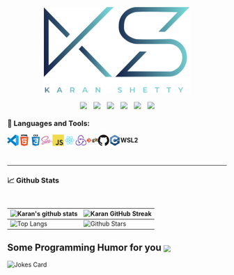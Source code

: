 <div style="display:flex; justify-content:center;">
    <img src="./assets/logo.svg" alt="karan-vector" height="200px" text-align="center" />
</div>

<div style="display: flex; justify-content: center; align-items: center; margin: 1rem 0;">
    <div style="display:flex; align-items:center; gap:15px;">
        <a href="https://linkedin.com/in/shettykaran21" target="_blank" rel="noopener noreferrer">
            <img align="center" src="https://img.shields.io/badge/LinkedIn-0077B5?style=for-the-badge&logo=linkedin&logoColor=white
            "/>
        </a>
        <a href="https://leetcode.com/u/shettykaran21/" target="_blank" rel="noopener noreferrer">
            <img align="center" src="https://img.shields.io/badge/-LeetCode-FFA116?style=for-the-badge&logo=LeetCode&logoColor=black
            "/>
        </a>
        <a href="https://www.reddit.com/user/shettykaran21/" target="_blank" rel="noopener noreferrer">
            <img align="center" src="https://img.shields.io/badge/Reddit-FF4500?style=for-the-badge&logo=reddit&logoColor=white
            "/>
        </a>
        <a href="https://x.com/shettykaran21" target="_blank" rel="noopener noreferrer">
            <img align="center" src="https://img.shields.io/badge/X-000000?style=for-the-badge&logo=x&logoColor=white
            "/>
        </a>
        <a href="https://www.github.com/shettykaran21" target="_blank" rel="noopener noreferrer">
            <img align="center" src="https://img.shields.io/badge/GitHub-100000?style=for-the-badge&logo=github&logoColor=white
            "/>
        </a>
        <a href="https://www.instagram.com/karan_shetty_2110/" target="_blank" rel="noopener noreferrer">
            <img align="center" src="https://img.shields.io/badge/Instagram-E4405F?style=for-the-badge&logo=instagram&logoColor=white"/>
        </a>
    </div>
</div>

### 🔧 Languages and Tools:

<img align="left" alt="Visual Studio Code" width="26px" src="https://raw.githubusercontent.com/github/explore/80688e429a7d4ef2fca1e82350fe8e3517d3494d/topics/visual-studio-code/visual-studio-code.png" />
<img align="left" alt="HTML5" width="26px" src="https://raw.githubusercontent.com/github/explore/80688e429a7d4ef2fca1e82350fe8e3517d3494d/topics/html/html.png" />
<img align="left" alt="Css" width="26px" src="https://raw.githubusercontent.com/github/explore/80688e429a7d4ef2fca1e82350fe8e3517d3494d/topics/css/css.png" />
<img align="left" alt="Sass" width="26px" src="https://raw.githubusercontent.com/github/explore/80688e429a7d4ef2fca1e82350fe8e3517d3494d/topics/sass/sass.png" />
<img align="left" alt="JavaScript" width="26px" src="https://raw.githubusercontent.com/github/explore/80688e429a7d4ef2fca1e82350fe8e3517d3494d/topics/javascript/javascript.png" />
<img align="left" alt="React" width="26px" src="https://raw.githubusercontent.com/github/explore/80688e429a7d4ef2fca1e82350fe8e3517d3494d/topics/react/react.png" />
<img align="left" alt="React" width="26px" src="https://raw.githubusercontent.com/github/explore/80688e429a7d4ef2fca1e82350fe8e3517d3494d/topics/redux/redux.png" />
<img align="left" alt="Git" width="26px" src="https://raw.githubusercontent.com/github/explore/80688e429a7d4ef2fca1e82350fe8e3517d3494d/topics/git/git.png" />
<img align="left" alt="GitHub" width="26px" src="https://raw.githubusercontent.com/github/explore/78df643247d429f6cc873026c0622819ad797942/topics/github/github.png" />
<img align="left" alt="GitHub" width="26px" src="https://raw.githubusercontent.com/github/explore/78df643247d429f6cc873026c0622819ad797942/topics/cpp/cpp.png" />
<!-- <img align="left" alt="Windows Terminal" width="26px" src="https://upload.wikimedia.org/wikipedia/commons/0/01/Windows_Terminal_Logo_256x256.png" /> -->
<h4>WSL2</h4>

<br />

---

### 📈 Github Stats

<!-- <img align="left" alt="shettykaran21's Github Stats" src="https://github-readme-stats.shettykaran21.vercel.app/api?username=shettykaran21&show_icons=true&hide_border=true&title_color=79b8ff&bg_color=24292e&text_color=79b8ff&hide=stars,issues"/> -->

<br />

| ![Karan's github stats](https://github-readme-stats.vercel.app/api?username=shettykaran21&show_icons=true&theme=radical)              | ![Karan GitHub Streak](https://github-readme-streak-stats.herokuapp.com/?user=shettykaran21&theme=radical)                                                                                                             |
| ------------------------------------------------------------------------------------------------------------------------------------- | ---------------------------------------------------------------------------------------------------------------------------------------------------------------------------------------------------------------------- |
| ![Top Langs](https://github-readme-stats.vercel.app/api/top-langs/?username=shettykaran21&langs_count=8&theme=radical&layout=compact) | ![Github Stars](https://github-readme-stats.vercel.app/api?username=shettykaran21&show_icons=true&locale=en&count_private=true&hide_rank=true&custom_title=My%20GitHub%20Stats&disable_animations=false&theme=radical) |

<h2> Some Programming Humor for you <img align ='center' src='https://media2.giphy.com/media/UQDSBzfyiBKvgFcSTw/giphy.gif?cid=ecf05e47p3cd513axbek3f56ti3jzizq8hincw20jauyyfyw&rid=giphy.gif' width = '32px'></h2>

![Jokes Card](https://readme-jokes.vercel.app/api?theme=radical)

[linkedin]: https://linkedin.com/in/shettykaran21
[twitter]: https://twitter.com/shettykaran21
